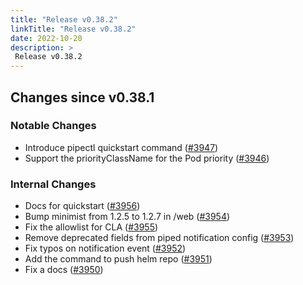 ```yaml
---
title: "Release v0.38.2"
linkTitle: "Release v0.38.2"
date: 2022-10-20
description: >
 Release v0.38.2
---
```


## Changes since v0.38.1

### Notable Changes
* Introduce pipectl quickstart command ([#3947](https://github.com/pipe-cd/pipecd/pull/3947))
* Support the priorityClassName for the Pod priority ([#3946](https://github.com/pipe-cd/pipecd/pull/3946))

### Internal Changes
* Docs for quickstart ([#3956](https://github.com/pipe-cd/pipecd/pull/3956))
* Bump minimist from 1.2.5 to 1.2.7 in /web ([#3954](https://github.com/pipe-cd/pipecd/pull/3954))
* Fix the allowlist for CLA ([#3955](https://github.com/pipe-cd/pipecd/pull/3955))
* Remove deprecated fields from piped notification config ([#3953](https://github.com/pipe-cd/pipecd/pull/3953))
* Fix typos on notification event ([#3952](https://github.com/pipe-cd/pipecd/pull/3952))
* Add the command to push helm repo ([#3951](https://github.com/pipe-cd/pipecd/pull/3951))
* Fix a docs ([#3950](https://github.com/pipe-cd/pipecd/pull/3950))
